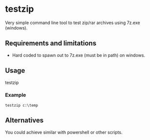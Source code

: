 # testzip

Very simple command line tool to test zip/rar archives using 7z.exe (windows).

## Requirements and limitations

- Hard coded to spawn out to 7z.exe (must be in path) on windows.

## Usage

testzip <path>

### Example

```shell
testzip c:\temp
```


## Alternatives

You could achieve similar with powershell or other scripts.
